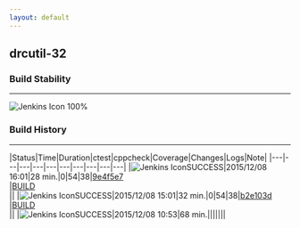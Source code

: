 ```yaml
---
layout: default
---
```

## drcutil-32
### Build Stability
___
![Jenkins Icon](http://jenkinshrg.github.io/images/48x48/health-80plus.png)
100%
  
### Build History
___
|Status|Time|Duration|<span class='badge'>ctest</span>|<span class='badge'>cppcheck</span>|Coverage|Changes|Logs|Note|
|---|---|---|---|---|---|---|---|---|---|
|![Jenkins Icon](http://jenkinshrg.github.io/images/24x24/blue.png)SUCCESS|2015/12/08 16:01|28 min.|0|54|38|[9e4f5e7](https://github.com/jrl-umi3218/hmc2/commit/9e4f5e7996f55e6d74d6e7a647dcc9dc21e96626)<br>|[BUILD](https://drive.google.com/file/d/0B54sHwaxmuM4RmljVnU2TzI1dGs/view?usp=drivesdk)<br>||
|![Jenkins Icon](http://jenkinshrg.github.io/images/24x24/blue.png)SUCCESS|2015/12/08 15:01|32 min.|0|54|38|[b2e103d](https://github.com/jrl-umi3218/hmc2/commit/b2e103d46bf60fa6b4d2055ce07e559dfdcb0352)<br>|[BUILD](https://drive.google.com/file/d/0B54sHwaxmuM4Z3dEc0dUYzEtUHc/view?usp=drivesdk)<br>||
|![Jenkins Icon](http://jenkinshrg.github.io/images/24x24/blue.png)SUCCESS|2015/12/08 10:53|68 min.|||||||
